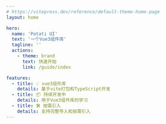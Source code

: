 ```yaml
---
# https://vitepress.dev/reference/default-theme-home-page
layout: home

hero:
  name: 'Potati UI'
  text: '一个Vue3组件库'
  tagline: ''
  actions:
    - theme: brand
      text: 快速开始
      link: /guide/index

features:
  - title: 💡 vue3组件库
    details: 基于vite打包和TypeScript开发
  - title: 📦 持续开发中
    details: 用于Vue3组件库的学习
  - title: 🛠️ 按需引入
    details: 支持完整导入和按需引入
---
```


